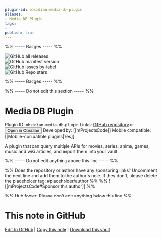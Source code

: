 ```yaml
---
plugin-id: obsidian-media-db-plugin
aliases:
- Media DB Plugin
tags: 
- 
publish: true
---
```


%% ----- Badges ----- %%

![GitHub all releases](https://img.shields.io/github/downloads/mProjectsCode/obsidian-media-db-plugin/total?color=573E7A&logo=github&style=for-the-badge)   
![GitHub manifest version](https://img.shields.io/github/manifest-json/v/mProjectsCode/obsidian-media-db-plugin?color=573E7A&logo=github&style=for-the-badge)   
![GitHub issues by-label](https://img.shields.io/github/issues/mProjectsCode/obsidian-media-db-plugin/help%20wanted?color=573E7A&logo=github&style=for-the-badge)   
![GitHub Repo stars](https://img.shields.io/github/stars/mProjectsCode/obsidian-media-db-plugin?color=573E7A&logo=github&style=for-the-badge)

%% ----- Badges ----- %%

%% ----- Do not edit this section ----- %%

# Media DB Plugin

Plugin ID: `obsidian-media-db-plugin`
Links: [GitHub repository](https://github.com/mProjectsCode/obsidian-media-db-plugin) or [<button id=HH>Open in Obsidian</button>](obsidian://show-plugin?id=obsidian-media-db-plugin)
Developed by: [[mProjectsCode]]
Mobile compatible: [[Mobile-compatible plugins|Yes]]

A plugin that can query multiple APIs for movies, series, anime, games, music and wiki articles, and import them into your vault.  

%% ----- Do not edit anything above this line ----- %% 

%% Does the repository or author have any sponsoring links? Uncomment the next line and add them to the author's note. If they don't, please delete the placeholder tag: #placeholder/author %%
%% ![[mProjectsCode#Sponsor this author]] %%

%% Hub footer: Please don't edit anything below this line %%

# This note in GitHub

<span class="git-footer">[Edit In GitHub](https://github.dev/obsidian-community/obsidian-hub/blob/main/02%20-%20Community%20Expansions/02.05%20All%20Community%20Expansions/Plugins/obsidian-media-db-plugin.md "git-hub-edit-note") | [Copy this note](https://raw.githubusercontent.com/obsidian-community/obsidian-hub/main/02%20-%20Community%20Expansions/02.05%20All%20Community%20Expansions/Plugins/obsidian-media-db-plugin.md "git-hub-copy-note") | [Download this vault](https://github.com/obsidian-community/obsidian-hub/archive/refs/heads/main.zip "git-hub-download-vault") </span>
